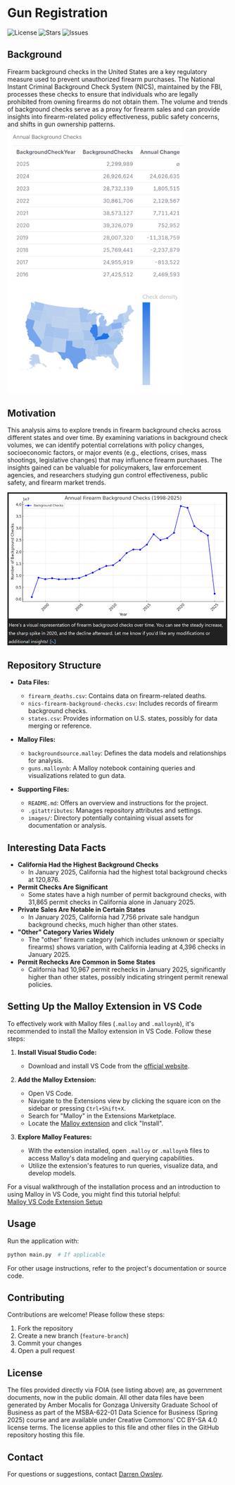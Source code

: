 # Gun Registration

![License](https://img.shields.io/github/license/darrenowsley/gun_registration)
![Stars](https://img.shields.io/github/stars/darrenowsley/gun_registration)
![Issues](https://img.shields.io/github/issues/darrenowsley/gun_registration)

## Background
Firearm background checks in the United States are a key regulatory measure used to prevent unauthorized firearm purchases. The National Instant Criminal Background Check System (NICS), maintained by the FBI, processes these checks to ensure that individuals who are legally prohibited from owning firearms do not obtain them. The volume and trends of background checks serve as a proxy for firearm sales and can provide insights into firearm-related policy effectiveness, public safety concerns, and shifts in gun ownership patterns.
<img src="./images/annual.png" width="400px;"><img src="./images/shapemap.png" width="400px;">

## Motivation
This analysis aims to explore trends in firearm background checks across different states and over time. By examining variations in background check volumes, we can identify potential correlations with policy changes, socioeconomic factors, or major events (e.g., elections, crises, mass shootings, legislative changes) that may influence firearm purchases. The insights gained can be valuable for policymakers, law enforcement agencies, and researchers studying gun control effectiveness, public safety, and firearm market trends.

<img src="./images/trend.png" width="500px;">

## Repository Structure

- **Data Files:**
  - `firearm_deaths.csv`: Contains data on firearm-related deaths.
  - `nics-firearm-background-checks.csv`: Includes records of firearm background checks.
  - `states.csv`: Provides information on U.S. states, possibly for data merging or reference.

- **Malloy Files:**
  - `backgroundsource.malloy`: Defines the data models and relationships for analysis.
  - `guns.malloynb`: A Malloy notebook containing queries and visualizations related to gun data.

- **Supporting Files:**
  - `README.md`: Offers an overview and instructions for the project.
  - `.gitattributes`: Manages repository attributes and settings.
  - `images/`: Directory potentially containing visual assets for documentation or analysis.

## Interesting Data Facts
- **California Had the Highest Background Checks**
    - In January 2025, California had the highest total background checks at 120,876.
- **Permit Checks Are Significant**
    - Some states have a high number of permit background checks, with 31,865 permit checks in California alone in January 2025.
- **Private Sales Are Notable in Certain States**
    - In January 2025, California had 7,756 private sale handgun background checks, much higher than other states.
- **"Other" Category Varies Widely**
    - The "other" firearm category (which includes unknown or specialty firearms) shows variation, with California leading at 4,396 checks in January 2025.
- **Permit Rechecks Are Common in Some States**
    - California had 10,967 permit rechecks in January 2025, significantly higher than other states, possibly indicating stringent permit renewal policies.

## Setting Up the Malloy Extension in VS Code
To effectively work with Malloy files (`.malloy` and `.malloynb`), it's recommended to install the Malloy extension in VS Code. Follow these steps:

1. **Install Visual Studio Code:**
   - Download and install VS Code from the [official website](https://code.visualstudio.com/).

2. **Add the Malloy Extension:**
   - Open VS Code.
   - Navigate to the Extensions view by clicking the square icon on the sidebar or pressing `Ctrl+Shift+X`.
   - Search for "Malloy" in the Extensions Marketplace.
   - Locate the [Malloy extension](https://marketplace.visualstudio.com/items?itemName=malloydata.malloy-vscode) and click "Install".

3. **Explore Malloy Features:**
   - With the extension installed, open `.malloy` or `.malloynb` files to access Malloy's data modeling and querying capabilities.
   - Utilize the extension's features to run queries, visualize data, and develop models.

For a visual walkthrough of the installation process and an introduction to using Malloy in VS Code, you might find this tutorial helpful:  
[Malloy VS Code Extension Setup](https://www.youtube.com/watch?v=icinLH7uQjM)

## Usage
Run the application with:

```sh
python main.py  # If applicable
```

For other usage instructions, refer to the project's documentation or source code.

## Contributing
Contributions are welcome! Please follow these steps:
1. Fork the repository
2. Create a new branch (`feature-branch`)
3. Commit your changes
4. Open a pull request

## License
The files provided directly via FOIA (see listing above) are, as government documents, now in the public domain. All other data files have been generated by Amber Mocalis for Gonzaga University Graduate School of Business as part of the MSBA-622-01 Data Science for Business (Spring 2025) course and are available under Creative Commons’ CC BY-SA 4.0 license terms. The license applies to this file and other files in the GitHub repository hosting this file.

## Contact
For questions or suggestions, contact [Darren Owsley](https://github.com/darrenowsley).
